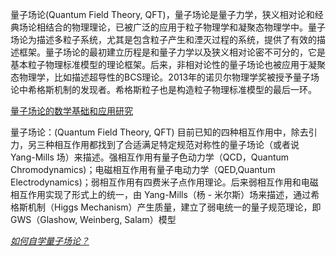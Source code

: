 量子场论(Quantum Field Theory, QFT)，量子场论是量子力学，狭义相对论和经典场论相结合的物理理论，已被广泛的应用于粒子物理学和凝聚态物理学中。量子场论为描述多粒子系统，尤其是包含粒子产生和湮灭过程的系统，提供了有效的描述框架。量子场论的最初建立历程是和量子力学以及狭义相对论密不可分的，它是基本粒子物理标准模型的理论框架。后来，非相对论性的量子场论也被应用于凝聚态物理学，比如描述超导性的BCS理论。2013年的诺贝尔物理学奖被授予量子场论中希格斯机制的发现者。希格斯粒子也是构造粒子物理标准模型的最后一环。

[量子场论的数学基础和应用研究](https://zhuanlan.zhihu.com/p/24671230)



量子场论：(Quantum Field Theory, QFT) 目前已知的四种相互作用中，除去引力，另三种相互作用都找到了合适满足特定规范对称性的量子场论（或者说 Yang-Mills 场）来描述。强相互作用有量子色动力学（QCD，Quantum Chromodynamics)；电磁相互作用有量子电动力学（QED,Quantum Electrodynamics)；弱相互作用有四费米子点作用理论。后来弱相互作用和电磁相互作用实现了形式上的统一，由 Yang-Mills（杨 - 米尔斯）场来描述，通过希格斯机制（Higgs Mechanism）产生质量，建立了弱电统一的量子规范理论，即 GWS（Glashow, Weinberg, Salam）模型

[*如何自学量子场论？*](https://www.zhihu.com/question/24209758/answer/248307405)

